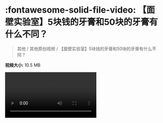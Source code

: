 # :fontawesome-solid-file-video: 【面壁实验室】5块钱的牙膏和50块的牙膏有什么不同？

> 其他 / 其他原创视频 / 【面壁实验室】5块钱的牙膏和50块的牙膏有什么不同？

**视频大小**: 10.5 MB

<div class="video"><video src="https://file.hsyhx.top/archive/其他/其他原创视频/【面壁实验室】5块钱的牙膏和50块的牙膏有什么不同？.mp4" controls preload>🤔 您的浏览器不支持 video 标签</video></div>